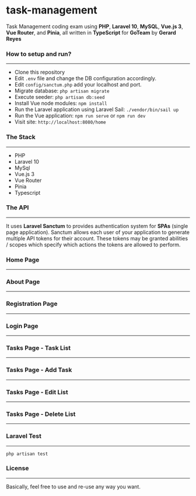 # task-management
Task Management coding exam using **PHP**, **Laravel 10**, **MySQL**, **Vue.js 3**, **Vue Router**, and **Pinia**, all written in **TypeScript** for **GoTeam** by **Gerard Reyes**

### How to setup and run?
------------
- Clone this repository
- Edit `.env` file and change the DB configuration accordingly.
- Edit `config/sanctum.php` add your localhost and port.
- Migrate database: `php artisan migrate`
- Execute seeder: `php artisan db:seed`
- Install Vue node modules: `npm install`
- Run the Laravel application using Laravel Sail: `./vendor/bin/sail up`
- Run the Vue application: `npm run serve` or `npm run dev`
- Visit site: `http://localhost:8080/home`

### The Stack
------------
- PHP
- Laravel 10
- MySql
- Vue.js 3
- Vue Router
- Pinia
- Typescript

### The API
------------
It uses **Laravel Sanctum** to provides authentication system for **SPAs** (single page application). Sanctum allows each user of your application to generate multiple API tokens for their account. These tokens may be granted abilities / scopes which specify which actions the tokens are allowed to perform.

### Home Page
------------

### About Page
------------

### Registration Page
------------

### Login Page
------------

### Tasks Page - Task List
------------

### Tasks Page - Add Task
------------

### Tasks Page - Edit List
------------

### Tasks Page - Delete List
------------

### Laravel Test
------------
`php artisan test`

### License
------------
Basically, feel free to use and re-use any way you want.
